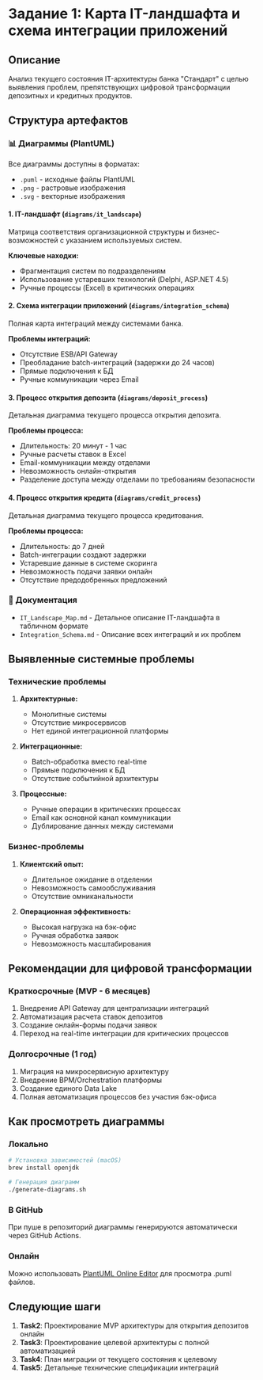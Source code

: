 # Задание 1: Карта IT-ландшафта и схема интеграции приложений

## Описание

Анализ текущего состояния IT-архитектуры банка "Стандарт" с целью выявления проблем, препятствующих цифровой трансформации депозитных и кредитных продуктов.

## Структура артефактов

### 📊 Диаграммы (PlantUML)

Все диаграммы доступны в форматах:
- `.puml` - исходные файлы PlantUML
- `.png` - растровые изображения
- `.svg` - векторные изображения

#### 1. IT-ландшафт (`diagrams/it_landscape`)
Матрица соответствия организационной структуры и бизнес-возможностей с указанием используемых систем.

**Ключевые находки:**
- Фрагментация систем по подразделениям
- Использование устаревших технологий (Delphi, ASP.NET 4.5)
- Ручные процессы (Excel) в критических операциях

#### 2. Схема интеграции приложений (`diagrams/integration_schema`)
Полная карта интеграций между системами банка.

**Проблемы интеграций:**
- Отсутствие ESB/API Gateway
- Преобладание batch-интеграций (задержки до 24 часов)
- Прямые подключения к БД
- Ручные коммуникации через Email

#### 3. Процесс открытия депозита (`diagrams/deposit_process`)
Детальная диаграмма текущего процесса открытия депозита.

**Проблемы процесса:**
- Длительность: 20 минут - 1 час
- Ручные расчеты ставок в Excel
- Email-коммуникации между отделами
- Невозможность онлайн-открытия
- Разделение доступа между отделами по требованиям безопасности

#### 4. Процесс открытия кредита (`diagrams/credit_process`)
Детальная диаграмма текущего процесса кредитования.

**Проблемы процесса:**
- Длительность: до 7 дней
- Batch-интеграции создают задержки
- Устаревшие данные в системе скоринга
- Невозможность подачи заявки онлайн
- Отсутствие предодобренных предложений

### 📄 Документация

- `IT_Landscape_Map.md` - Детальное описание IT-ландшафта в табличном формате
- `Integration_Schema.md` - Описание всех интеграций и их проблем

## Выявленные системные проблемы

### Технические проблемы
1. **Архитектурные:**
   - Монолитные системы
   - Отсутствие микросервисов
   - Нет единой интеграционной платформы

2. **Интеграционные:**
   - Batch-обработка вместо real-time
   - Прямые подключения к БД
   - Отсутствие событийной архитектуры

3. **Процессные:**
   - Ручные операции в критических процессах
   - Email как основной канал коммуникации
   - Дублирование данных между системами

### Бизнес-проблемы
1. **Клиентский опыт:**
   - Длительное ожидание в отделении
   - Невозможность самообслуживания
   - Отсутствие омниканальности

2. **Операционная эффективность:**
   - Высокая нагрузка на бэк-офис
   - Ручная обработка заявок
   - Невозможность масштабирования

## Рекомендации для цифровой трансформации

### Краткосрочные (MVP - 6 месяцев)
1. Внедрение API Gateway для централизации интеграций
2. Автоматизация расчета ставок депозитов
3. Создание онлайн-формы подачи заявок
4. Переход на real-time интеграции для критических процессов

### Долгосрочные (1 год)
1. Миграция на микросервисную архитектуру
2. Внедрение BPM/Orchestration платформы
3. Создание единого Data Lake
4. Полная автоматизация процессов без участия бэк-офиса

## Как просмотреть диаграммы

### Локально
```bash
# Установка зависимостей (macOS)
brew install openjdk

# Генерация диаграмм
./generate-diagrams.sh
```

### В GitHub
При пуше в репозиторий диаграммы генерируются автоматически через GitHub Actions.

### Онлайн
Можно использовать [PlantUML Online Editor](http://www.plantuml.com/plantuml/uml/) для просмотра .puml файлов.

## Следующие шаги

1. **Task2**: Проектирование MVP архитектуры для открытия депозитов онлайн
2. **Task3**: Проектирование целевой архитектуры с полной автоматизацией
3. **Task4**: План миграции от текущего состояния к целевому
4. **Task5**: Детальные технические спецификации интеграций
